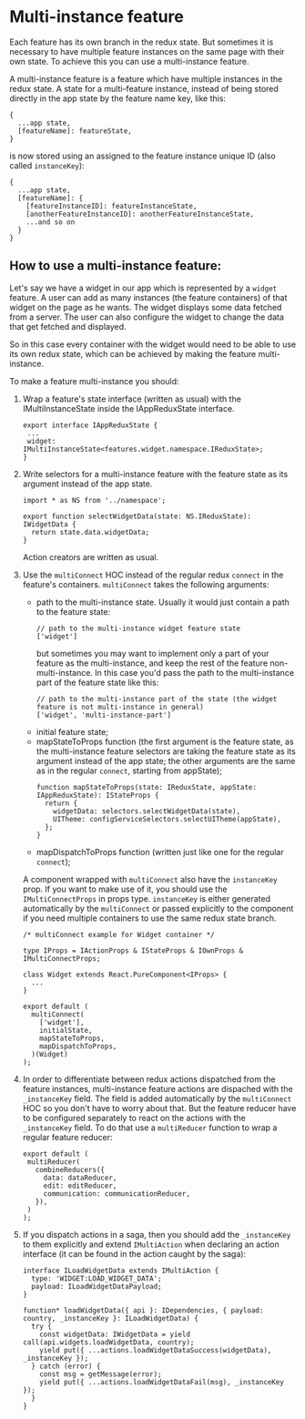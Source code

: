 # Multi-instance feature

Each feature has its own branch in the redux state. But sometimes it is necessary to have multiple feature instances on the same page with their own state. To achieve this you can use a multi-instance feature.

A multi-instance feature is a feature which have multiple instances in the redux state. A state for a multi-feature instance, instead of being stored directly in the app state by the feature name key, like this:

```
{
  ...app state,
  [featureName]: featureState,
}
```
is now stored using an assigned to the feature instance unique ID (also called `instanceKey`):
```
{
  ...app state,
  [featureName]: {
    [featureInstanceID]: featureInstanceState,
    [anotherFeatureInstanceID]: anotherFeatureInstanceState,
    ...and so on
  }
}
```
## How to use a multi-instance feature:
Let's say we have a widget in our app which is represented by a `widget` feature. A user can add as many instances (the feature containers) of that widget on the page as he wants. The widget displays some data fetched from a server. The user can also configure the widget to change the data that get fetched and displayed.

So in this case every container with the widget would need to be able to use its own redux state, which can be achieved by making the feature multi-instance.

To make a feature multi-instance you should:

1. Wrap a feature's state interface (written as usual) with the IMultiInstanceState inside the IAppReduxState interface.
   ```
   export interface IAppReduxState {
    ...
    widget: IMultiInstanceState<features.widget.namespace.IReduxState>;
   }
   ```

2. Write selectors for a multi-instance feature with the feature state as its argument instead of the app state.
   ```
   import * as NS from '../namespace';

   export function selectWidgetData(state: NS.IReduxState): IWidgetData {
     return state.data.widgetData;
   }
   ```
   Action creators are written as usual.

3. Use the `multiConnect` HOC instead of the regular redux `connect` in the feature's containers. `multiConnect` takes the following arguments:
   - path to the multi-instance state. Usually it would just contain a path to the feature state:
      ```
      // path to the multi-instance widget feature state
      ['widget']
      ```
     but sometimes you may want to implement only a part of your feature as the multi-instance, and keep the rest of the feature non-multi-instance. In this case you'd pass the path to the multi-instance part of the feature state like this:
        ```
        // path to the multi-instance part of the state (the widget feature is not multi-instance in general)
        ['widget', 'multi-instance-part']
        ```
   - initial feature state;
   - mapStateToProps function (the first argument is the feature state, as the multi-instance feature selectors are taking the feature state as its argument instead of the app state; the other arguments are the same as in the regular `connect`, starting from appState);
      ```
      function mapStateToProps(state: IReduxState, appState: IAppReduxState): IStateProps {
        return {
          widgetData: selectors.selectWidgetData(state),
          UITheme: configServiceSelectors.selectUITheme(appState),
        };
      }
      ```
   - mapDispatchToProps function (written just like one for the regular `connect`);

   A component wrapped with `multiConnect` also have the `instanceKey` prop. If you want to make use of it, you should use the `IMultiConnectProps` in props type. `instanceKey` is either generated automatically by the `multiConnect` or passed explicitly to the component if you need multiple containers to use the same redux state branch.


    ```
    /* multiConnect example for Widget container */

    type IProps = IActionProps & IStateProps & IOwnProps & IMultiConnectProps;

    class Widget extends React.PureComponent<IProps> {
      ...
    }

    export default (
      multiConnect(
        ['widget'],
        initialState,
        mapStateToProps,
        mapDispatchToProps,
      )(Widget)
    );
    ```

4. In order to differentiate between redux actions dispatched from the feature instances, multi-instance feature actions are dispached with the `_instanceKey` field. The field is added automatically by the `multiConnect` HOC so you don't have to worry about that. But the feature reducer have to be configured separately to react on the actions with the `_instanceKey` field. To do that use a `multiReducer` function to wrap a regular feature reducer:
   ```
   export default (
    multiReducer(
      combineReducers({
        data: dataReducer,
        edit: editReducer,
        communication: communicationReducer,
      }),
    )
   );
   ```
5. If you dispatch actions in a saga, then you should add the `_instanceKey` to them explicitly and extend `IMultiAction` when declaring an action interface (it can be found in the action caught by the saga):
    ```
    interface ILoadWidgetData extends IMultiAction {
      type: 'WIDGET:LOAD_WIDGET_DATA';
      payload: ILoadWidgetDataPayload;
    }

    function* loadWidgetData({ api }: IDependencies, { payload: country, _instanceKey }: ILoadWidgetData) {
      try {
        const widgetData: IWidgetData = yield call(api.widgets.loadWidgetData, country);
        yield put({ ...actions.loadWidgetDataSuccess(widgetData), _instanceKey });
      } catch (error) {
        const msg = getMessage(error);
        yield put({ ...actions.loadWidgetDataFail(msg), _instanceKey });
      }
    }
    ```
